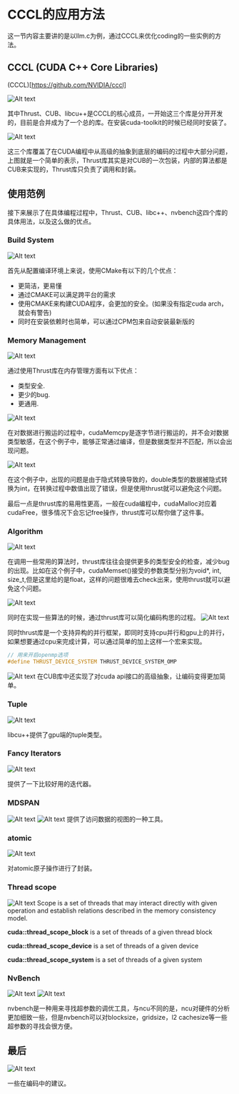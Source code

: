 # CCCL的应用方法

这一节内容主要讲的是以llm.c为例，通过CCCL来优化coding的一些实例的方法。

## CCCL (CUDA C++ Core Libraries)

(CCCL)[https://github.com/NVIDIA/cccl]

![Alt text](assets/CCCL.png)

其中Thrust、CUB、libcu++是CCCL的核心成员，一开始这三个库是分开开发的，目前是合并成为了一个总的库。在安装cuda-toolkit的时候已经同时安装了。

![Alt text](assets/CCCL_2.png)

这三个库覆盖了在CUDA编程中从高级的抽象到底层的编码的过程中大部分问题，上图就是一个简单的表示，Thrust库其实是对CUB的一次包装，内部的算法都是CUB来实现的，Thrust库只负责了调用和封装。

## 使用范例

接下来展示了在具体编程过程中，Thrust、CUB、libc++、nvbench这四个库的具体用法，以及这么做的优点。

### Build System

![Alt text](assets/build_system.png)

首先从配置编译环境上来说，使用CMake有以下的几个优点：

- 更简洁，更易懂
- 通过CMAKE可以满足跨平台的需求
- 使用CMAKE来构建CUDA程序，会更加的安全。(如果没有指定cuda arch，就会有警告)
- 同时在安装依赖时也简单，可以通过CPM包来自动安装最新版的


### Memory Management

![Alt text](assets/memory_management_1.png)

通过使用Thrust库在内存管理方面有以下优点：

- 类型安全.
- 更少的bug.
- 更通用.

![Alt text](assets/type_safe.png)

在对数据进行搬运的过程中，cudaMemcpy是逐字节进行搬运的，并不会对数据类型敏感，在这个例子中，能够正常通过编译，但是数据类型并不匹配，所以会出现问题。


![Alt text](assets/less_error.png)

在这个例子中，出现的问题是由于隐式转换导致的，double类型的数据被隐式转换为int，在转换过程中数值出现了错误，但是使用thrust就可以避免这个问题。

最后一点是thrust库的易用性更高，一般在cuda编程中，cudaMalloc对应着cudaFree，很多情况下会忘记free操作，thrust库可以帮你做了这件事。

### Algorithm

![Alt text](assets/algorithm.png)

在调用一些常用的算法时，thrust库往往会提供更多的类型安全的检查，减少bug的出现。比如在这个例子中，cudaMemset()接受的参数类型分别为void*, int, size_t,但是这里给的是float，这样的问题很难去check出来，使用thrust就可以避免这个问题。

![Alt text](assets/algorithm_2.png)

同时在实现一些算法的时候，通过thrust库可以简化编码构思的过程。
![Alt text](assets/algorithm_3.png)

同时thrust库是一个支持异构的并行框架，即同时支持cpu并行和gpu上的并行，如果想要通过cpu来完成计算，可以通过简单的加上这样一个宏来实现。
```cpp
// 用来开启openmp选项
#define THRUST_DEVICE_SYSTEM THRUST_DEVICE_SYSTEM_OMP 
```
![Alt text](assets/algorithm_4.png)
在CUB库中还实现了对cuda api接口的高级抽象，让编码变得更加简单。

### Tuple

![Alt text](assets/tuple.png)

libcu++提供了gpu端的tuple类型。

### Fancy Iterators
![Alt text](assets/fancy_iterator.png)

提供了一下比较好用的迭代器。

### MDSPAN

![Alt text](assets/mdspan.png) 
![Alt text](assets/mdspan_2.png)
提供了访问数据的视图的一种工具。




### atomic

![Alt text](assets/atomic.png)

对atomic原子操作进行了封装。


### Thread scope
![Alt text](assets/scope.png)
Scope is a set of threads that may interact directly with given operation and establish relations described in the memory consistency model.

**cuda::thread_scope_block** is a set of threads of a given thread block

**cuda::thread_scope_device** is a set of threads of a given device

**cuda::thread_scope_system** is a set of threads of a given system

### NvBench


![Alt text](assets/nvbench_1.png) ![Alt text](assets/nvbench_2.png)

nvbench是一种用来寻找超参数的调优工具，与ncu不同的是，ncu对硬件的分析更加细致一些，但是nvbench可以对blocksize，gridsize，l2 cachesize等一些超参数的寻找会很方便。


## 最后

![Alt text](assets/final.png) 

一些在编码中的建议。